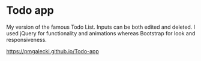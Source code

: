 # Todo app

My version of the famous Todo List. Inputs can be both edited and deleted. I used jQuery for functionality and animations whereas Bootstrap for look and responsiveness.

https://pmgalecki.github.io/Todo-app